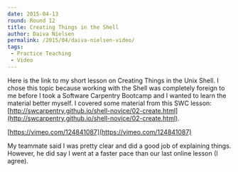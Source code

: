 ```yaml
---
date: 2015-04-13
round: Round 12
title: Creating Things in the Shell
author: Daiva Nielsen
permalink: /2015/04/daiva-nielsen-video/
tags:
 - Practice Teaching
 - Video
---
```

Here is the link to my short lesson on Creating Things in the Unix Shell. I chose this topic because working with the Shell was completely foreign to me before I took a Software Carpentry Bootcamp and I wanted to learn the material better myself. I covered some material from this SWC lesson: [http://swcarpentry.github.io/shell-novice/02-create.html](http://swcarpentry.github.io/shell-novice/02-create.html).

[https://vimeo.com/124841087](https://vimeo.com/124841087)


My teammate said I was pretty clear and did a good job of explaining things. However, he did say I went at a faster pace than our last online lesson (I agree).
